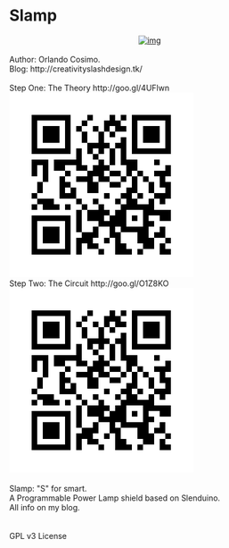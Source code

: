 Slamp
=====

<div style="text-align: center;">
<a href="http://2.bp.blogspot.com/-BlqaGhdSCIU/VFfoJaKKGXI/AAAAAAAAEa0/uXBwS57-K6A/s1600/lamp2.jpg">
<img alt="img" src="http://2.bp.blogspot.com/-BlqaGhdSCIU/VFfoJaKKGXI/AAAAAAAAEa0/uXBwS57-K6A/s1600/lamp2.jpg">
</a>
</div>
<br>
Author: Orlando Cosimo.<br>
Blog: http://creativityslashdesign.tk/
<br>
<br>
Step One: The Theory  http://goo.gl/4UFlwn
<br>
<img src="https://raw.githubusercontent.com/cosmok82/Slamp/master/link1.jpg" alt="link1.jpg">
<br>
Step Two: The Circuit http://goo.gl/O1Z8KO
<br>
<img src="https://raw.githubusercontent.com/cosmok82/Slamp/master/link2.jpg" alt="link2.jpg">
<br>
<br>
Slamp: "S" for smart.
<br>
A Programmable Power Lamp shield based on Slenduino.
<br>
All info on my blog.
<br>
<br>
<br>
GPL v3 License
